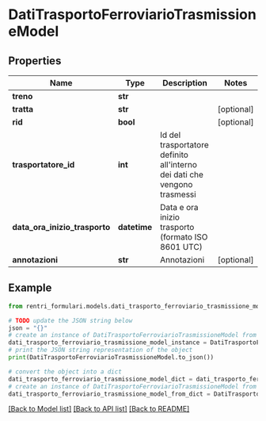 # DatiTrasportoFerroviarioTrasmissioneModel


## Properties

Name | Type | Description | Notes
------------ | ------------- | ------------- | -------------
**treno** | **str** |  | 
**tratta** | **str** |  | [optional] 
**rid** | **bool** |  | [optional] 
**trasportatore_id** | **int** | Id del trasportatore definito all&#39;interno dei dati che vengono trasmessi | 
**data_ora_inizio_trasporto** | **datetime** | Data e ora inizio trasporto (formato ISO 8601 UTC) | 
**annotazioni** | **str** | Annotazioni | [optional] 

## Example

```python
from rentri_formulari.models.dati_trasporto_ferroviario_trasmissione_model import DatiTrasportoFerroviarioTrasmissioneModel

# TODO update the JSON string below
json = "{}"
# create an instance of DatiTrasportoFerroviarioTrasmissioneModel from a JSON string
dati_trasporto_ferroviario_trasmissione_model_instance = DatiTrasportoFerroviarioTrasmissioneModel.from_json(json)
# print the JSON string representation of the object
print(DatiTrasportoFerroviarioTrasmissioneModel.to_json())

# convert the object into a dict
dati_trasporto_ferroviario_trasmissione_model_dict = dati_trasporto_ferroviario_trasmissione_model_instance.to_dict()
# create an instance of DatiTrasportoFerroviarioTrasmissioneModel from a dict
dati_trasporto_ferroviario_trasmissione_model_from_dict = DatiTrasportoFerroviarioTrasmissioneModel.from_dict(dati_trasporto_ferroviario_trasmissione_model_dict)
```
[[Back to Model list]](../README.md#documentation-for-models) [[Back to API list]](../README.md#documentation-for-api-endpoints) [[Back to README]](../README.md)


